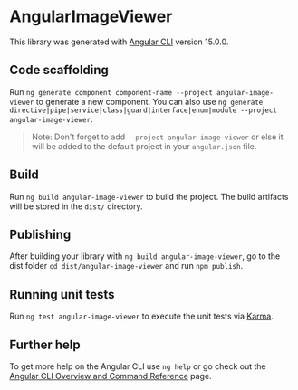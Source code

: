 # AngularImageViewer

This library was generated with [Angular CLI](https://github.com/angular/angular-cli) version 15.0.0.

## Code scaffolding

Run `ng generate component component-name --project angular-image-viewer` to generate a new component. You can also use `ng generate directive|pipe|service|class|guard|interface|enum|module --project angular-image-viewer`.
> Note: Don't forget to add `--project angular-image-viewer` or else it will be added to the default project in your `angular.json` file. 

## Build

Run `ng build angular-image-viewer` to build the project. The build artifacts will be stored in the `dist/` directory.

## Publishing

After building your library with `ng build angular-image-viewer`, go to the dist folder `cd dist/angular-image-viewer` and run `npm publish`.

## Running unit tests

Run `ng test angular-image-viewer` to execute the unit tests via [Karma](https://karma-runner.github.io).

## Further help

To get more help on the Angular CLI use `ng help` or go check out the [Angular CLI Overview and Command Reference](https://angular.io/cli) page.
